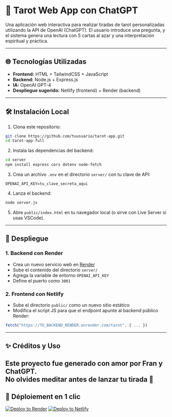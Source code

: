 # 🔮 Tarot Web App con ChatGPT

Una aplicación web interactiva para realizar tiradas de tarot personalizadas utilizando la API de OpenAI (ChatGPT). El usuario introduce una pregunta, y el sistema genera una lectura con 5 cartas al azar y una interpretación espiritual y práctica.

---

## 🌐 Tecnologías Utilizadas

- **Frontend:** HTML + TailwindCSS + JavaScript
- **Backend:** Node.js + Express.js
- **IA:** OpenAI GPT-4
- **Despliegue sugerido:** Netlify (frontend) + Render (backend)

---

## 🛠️ Instalación Local

1. Clona este repositorio:
```bash
git clone https://github.com/tuusuario/tarot-app.git
cd tarot-app-full
```

2. Instala las dependencias del backend:
```bash
cd server
npm install express cors dotenv node-fetch
```

3. Crea un archivo `.env` en el directorio `server/` con tu clave de API:
```
OPENAI_API_KEY=tu_clave_secreta_aqui
```

4. Lanza el backend:
```bash
node server.js
```

5. Abre `public/index.html` en tu navegador local (o sirve con Live Server si usas VSCode).

---

## 🚀 Despliegue

### 1. Backend con Render

- Crea un nuevo servicio web en [Render](https://render.com/)
- Sube el contenido del directorio `server/`
- Agrega la variable de entorno `OPENAI_API_KEY`
- Define el puerto como `3001`

### 2. Frontend con Netlify

- Sube el directorio `public/` como un nuevo sitio estático
- Modifica el script JS para que el endpoint apunte al backend público Render:

```js
fetch("https://TU_BACKEND_RENDER.onrender.com/tarot", { ... })
```

---

## ✨ Créditos y Uso

Este proyecto fue generado con amor por Fran y ChatGPT.  
No olvides meditar antes de lanzar tu tirada 🙏
---

## 🚀 Déploiement en 1 clic

[![Deploy to Render](https://render.com/images/deploy-to-render-button.svg)](https://render.com/deploy)
[![Deploy to Netlify](https://www.netlify.com/img/deploy/button.svg)](https://app.netlify.com/start)
